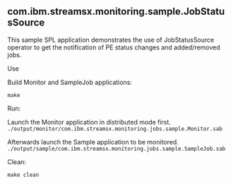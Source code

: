 ## com.ibm.streamsx.monitoring.sample.JobStatusSource

This sample SPL application demonstrates the use of JobStatusSource operator to get the notification of PE status changes and added/removed jobs.

Use

Build Monitor and SampleJob applications:

`make`

Run:

Launch the Monitor application in distributed mode first.
`./output/monitor/com.ibm.streamsx.monitoring.jobs.sample.Monitor.sab`

Afterwards launch the Sample application to be monitored.
`./output/sample/com.ibm.streamsx.monitoring.jobs.sample.SampleJob.sab`


Clean:

`make clean`

